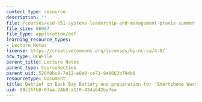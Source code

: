 ```yaml
---
content_type: resource
description: ''
file: /courses/esd-s51-systems-leadership-and-management-praxis-summer-2014/88c16fb003aa24b8a110434a642ba7ea_MITESD_S51S14_Lec6.pdf
file_size: 86987
file_type: application/pdf
learning_resource_types:
- Lecture Notes
license: https://creativecommons.org/licenses/by-nc-sa/4.0/
ocw_type: OCWFile
parent_title: Lecture Notes
parent_type: CourseSection
parent_uid: 526f0bc8-7e12-e0e9-ce71-9a8663b794b8
resourcetype: Document
title: Debrief on Back Bay Battery and preparation for 'Smartphone Wars'
uid: 88c16fb0-03aa-24b8-a110-434a642ba7ea
---
```


